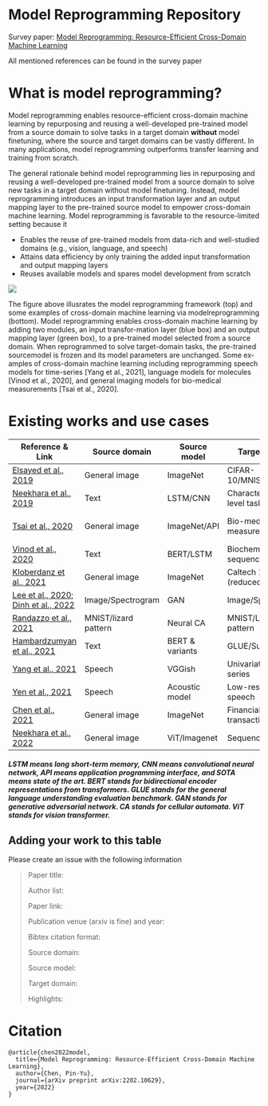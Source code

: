 # Model Reprogramming Repository

Survey paper: [Model Reprogramming: Resource-Efficient Cross-Domain Machine Learning](https://arxiv.org/abs/2202.10629)

All mentioned references can be found in the survey paper

# What is model reprogramming? 
Model reprogramming enables resource-efficient cross-domain machine learning by repurposing and reusing a well-developed pre-trained model from a source domain to solve tasks in a target domain **without** model finetuning, where the source and target domains can be vastly different. In many applications, model reprogramming outperforms transfer learning and training from scratch.

The general rationale behind model reprogramming lies in repurposing and reusing a well-developed pre-trained model from a source domain to solve new tasks in a target domain without model finetuning. Instead, model reprogramming introduces an input transformation layer and an output mapping layer to the pre-trained source model to empower cross-domain machine learning. Model reprogramming is favorable to the resource-limited setting because it 
* Enables the reuse of pre-trained models from data-rich and well-studied domains (e.g., vision, language, and speech)
* Attains data efficiency by only training the added input transformation and output mapping layers
* Reuses available models and spares model development from scratch

![](https://i.imgur.com/KURlKKq.png)

The figure above illusrates the model reprogramming framework (top) and  some  examples  of  cross-domain  machine  learning  via  modelreprogramming  (bottom).    Model  reprogramming  enables  cross-domain machine learning by adding two modules, an input transfor-mation layer (blue box) and an output mapping layer (green box), to a pre-trained model selected from a source domain.   When reprogrammed  to  solve  target-domain  tasks,  the  pre-trained  sourcemodel is frozen and its model parameters are unchanged. Some ex-amples of cross-domain machine learning including reprogramming speech models for time-series [Yang et al., 2021], language models for molecules [Vinod et al., 2020], and general imaging models for bio-medical measurements [Tsai et al., 2020].

# Existing works and use cases 


| Reference \& Link                                    | Source domain        | Source model   | Target domain                 | Highlights                            |
|----------------------------------------------|----------------------|----------------|-------------------------------|---------------------------------------|
| [Elsayed et al., 2019](https://arxiv.org/abs/1806.11146)           | General image        | ImageNet       | CIFAR-10/MNIST/counting       | first work; mediocre accuracy         |
| [Neekhara et al., 2019](https://arxiv.org/abs/1809.01829)               | Text                 | LSTM/CNN       | Character/Word level tasks    | context-based vocabulary mapping      |
| [Tsai et al., 2020](https://arxiv.org/abs/2007.08714)                     | General image        | ImageNet/API   | Bio-medical measurement/image | black-box reprogramming; new SOTA     |
| [Vinod et al., 2020](https://arxiv.org/abs/2012.03460)                | Text                 | BERT/LSTM      | Biochemical sequence          | vocabulary embedding mapping          |
| [Kloberdanz et al., 2021](https://link.springer.com/chapter/10.1007/978-3-030-86362-3_1)              | General image        | ImageNet       | Caltech 101/256 (reduced)     | trainable input \&                     output layers                        |
| [Lee et al., 2020](https://link.springer.com/chapter/10.1007/978-3-030-67661-2_16); [Dinh et al., 2022](https://arxiv.org/abs/2201.02692) | Image/Spectrogram    | GAN            | Image/Spectrogram             | reprogram GAN to conditional GAN      |
| [Randazzo et al., 2021](https://distill.pub/selforg/2021/adversarial/)              | MNIST/lizard pattern | Neural CA      | MNIST/Lizard pattern          | stable out-of-training configurations |
| [Hambardzumyan et al., 2021](https://arxiv.org/abs/2101.00121)                | Text                 | BERT \&         variants                      | GLUE/SuperGLUE                        | trainable tokens and data efficiency |
| [Yang et al., 2021](https://arxiv.org/abs/2106.09296)                | Speech               | VGGish         | Univariate time series        | new/same SOTA on 19/30 datasets       |
| [Yen et al., 2021](https://arxiv.org/abs/2110.03894)                         | Speech               | Acoustic model | Low-resource speech           | new SOTA; reprogramming+finetuning    |
| [Chen et al., 2021](https://dl.acm.org/doi/abs/10.1145/3459637.3482053)                  | General image        | ImageNet       | Financial transaction         | overlay image and transaction feature |
| [Neekhara et al., 2022](https://arxiv.org/abs/2102.07325)                     | General image        | ViT/Imagenet   | Sequence                      | text sentences and DNA sequences      |



##### LSTM means long short-term memory, CNN means convolutional neural network, API means application programming interface, and SOTA means state of the art. BERT stands for bidirectional encoder representations from transformers. GLUE stands for the general language understanding evaluation benchmark. GAN stands for generative adversarial network. CA stands for cellular automata. ViT stands for vision transformer. 

## Adding your work to this table
Please create an issue with the following information
> Paper title: 
> 
> Author list:
>
> Paper link:
> 
> Publication venue (arxiv is fine) and year:
> 
> Bibtex citation format:
> 
> Source domain:
> 
> Source model:
> 
> Target domain:
> 
> Highlights:

# Citation

```
@article{chen2022model,
  title={Model Reprogramming: Resource-Efficient Cross-Domain Machine Learning},
  author={Chen, Pin-Yu},
  journal={arXiv preprint arXiv:2202.10629},
  year={2022}
}
```


